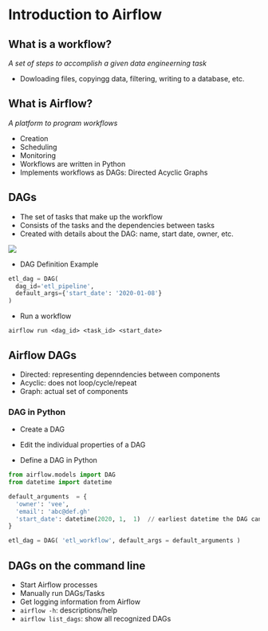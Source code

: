 # Introduction to Airflow

## What is a workflow?
_A set of steps to accomplish a given data engineerning task_
- Dowloading files, copyingg data, filtering, writing to a database, etc.

## What is Airflow?
_A platform to program workflows_
- Creation
- Scheduling
- Monitoring
- Workflows are written in Python
- Implements workflows as DAGs: Directed Acyclic Graphs

## DAGs
- The set of tasks that make up the workflow
- Consists of the tasks and the dependencies between tasks
- Created with details about the DAG: name, start date, owner, etc.

<img src="https://airflow.apache.org/docs/stable/_images/subdag_before.png">

- DAG Definition Example
```python
etl_dag = DAG(
  dag_id='etl_pipeline',
  default_args={'start_date': '2020-01-08'}
)
```

- Run a workflow
```shell
airflow run <dag_id> <task_id> <start_date>
```

## Airflow DAGs
- Directed: representing depenndencies between components
- Acyclic: does not loop/cycle/repeat
- Graph: actual set of components

### DAG in Python
- Create a DAG
- Edit the individual properties of a DAG

- Define a DAG in Python
```python
from airflow.models import DAG
from datetime import datetime

default_arguments  = {
  'owner': 'vee',
  'email': 'abc@def.gh'
  'start_date': datetime(2020, 1,  1)  // earliest datetime the DAG can be run
}

etl_dag = DAG( 'etl_workflow', default_args = default_arguments )
```

## DAGs on the command line
- Start Airflow processes
- Manually run DAGs/Tasks
- Get logging information from Airflow
- `airflow -h`: descriptions/help
- `airflow list_dags`: show all recognized DAGs

